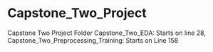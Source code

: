 # Capstone_Two_Project
Capstone Two Project Folder
Capstone_Two_EDA: Starts on line 28, Capstone_Two_Preprocessing_Training: Starts on Line 158
